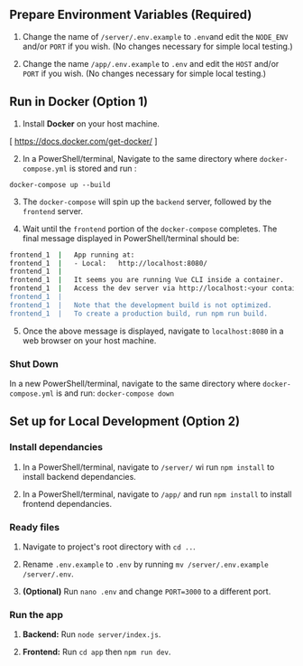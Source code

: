 ## Prepare Environment Variables (Required)

1. Change the name of `/server/.env.example` to `.env`and edit the `NODE_ENV` and/or `PORT` if you wish. (No changes necessary for simple local testing.)

1. Change the name `/app/.env.example` to `.env` and edit the `HOST` and/or `PORT` if you wish. (No changes necessary for simple local testing.)

## Run in Docker (Option 1)

1. Install **Docker** on your host machine.

[ https://docs.docker.com/get-docker/ ]

2. In a PowerShell/terminal, Navigate to the same directory where `docker-compose.yml` is stored and run :

`docker-compose up --build`

3. The `docker-compose` will spin up the `backend` server, followed by the `frontend` server.

4. Wait until the `frontend` portion of the `docker-compose` completes. The final message displayed in PowerShell/terminal should be:

```bash
frontend_1  |   App running at:
frontend_1  |   - Local:   http://localhost:8080/
frontend_1  |
frontend_1  |   It seems you are running Vue CLI inside a container.
frontend_1  |   Access the dev server via http://localhost:<your container's external mapped port>/
frontend_1  |
frontend_1  |   Note that the development build is not optimized.
frontend_1  |   To create a production build, run npm run build.
```

5. Once the above message is displayed, navigate to `localhost:8080` in a web browser on your host machine.

### Shut Down
In a new PowerShell/terminal, navigate to the same directory where `docker-compose.yml` is and run:
`docker-compose down`

## Set up for Local Development (Option 2)

### Install dependancies

1. In a PowerShell/terminal, navigate to `/server/` wi run `npm install` to install backend dependancies.

1. In a PowerShell/terminal, navigate to `/app/` and run `npm install` to install frontend dependancies.

### Ready files

1. Navigate to project's root directory with `cd ..`.

1. Rename `.env.example` to `.env` by running `mv /server/.env.example /server/.env`.

1. **(Optional)** Run `nano .env` and change `PORT=3000` to a different port.

### Run the app

1. **Backend:** Run `node server/index.js`.

1. **Frontend:** Run `cd app` then `npm run dev`.

